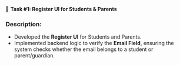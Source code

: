 📝 **Task #1: Register UI for Students & Parents**

### Description:
- Developed the **Register UI** for Students and Parents.
- Implemented backend logic to verify the **Email Field**, ensuring the system checks whether the email belongs to a student or parent/guardian.
